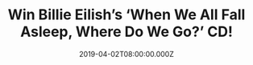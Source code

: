 ---
campaign-uuid: "c-64363ef7-0306-48cf-98ee-0a2a81943c60"
type: "Competition"
category: "Music"
date: "2019-04-02T08:00:00.000Z"
end-date: "2019-05-02T22:59:00.000Z"
disable-form: false
is_promoted: false
has_entry_page: true
title: "Win Billie Eilish’s ‘When We All Fall Asleep, Where Do We Go?’ CD!"
competition-description: "<p>Since her 'ocean eyes' debut, the talented American Singer,\
  \ Billie Eilish has quietly, yet unapologetically infiltrated the forefront of pop.\
  \ She’s here, to bring the world her debut album ‘When We All Fall Asleep, Where\
  \ Do We Go?’ and we have a copy for you to discover her brand new tunes!</p>\n<p>Thanks\
  \ to a growing legion of loyal followers across the globe, she has sat in the Billboard\
  \ Top 200 for more than 18 months, more than 5 billion combined streams globally,\
  \ and tours that have sold out consecutively around the world! Enter below for a\
  \ chance to win Billie Eilish brand new album now.</p>\n"
hero-header: "Win Billie Eilish’s ‘When We All Fall Asleep, Where Do We Go?’ CD!"
terms-confirmation: "N/A"
banner-img: "https://assets.expresslyapp.com/asset-d96f08e9-bc86-4c16-8727-338a591f00c0.jpg"
logo-left-href: "aaa.nme.com"
logo-left-image: "https://assets.expresslyapp.com/asset-a1feeaed-4d82-40ae-954d-c331c97dfc7a.jpg"
logo-left-title: "NME AAA"
bg-image-hero: "https://assets.expresslyapp.com/asset-a232f57c-87a4-42ec-b9ff-fb32f7be5cca.jpg"
bg-image-first: "https://assets.expresslyapp.com/asset-0a02a052-5ce3-47a1-829d-30cbd8b7ee8b.jpg"
section1-content: "<p>'When We All Fall Asleep, Where Do We Go?' the brand new album\
  \ of Billie Eilish, was written, produced and recorded entirely by 17-year-old Billie\
  \ Eilish and her brother Finneas in their childhood home of Highland Park, Los Angeles.</p>\n\
  <p>Billie Eilish's meteoric rise to global stardom has been nothing short of phenomenal\
  \ and arguably unparalleled to date. Since her 'ocean eyes' debut, Billie has quietly,\
  \ yet unapologetically infiltrated the forefront of pop. We are giving away a copy\
  \ of Billie’s brand new album for YOU to get stuck into. Enter the form below and\
  \ it could be yours!</p>\n"
entry-title: "Win Billie Eilish’s ‘When We All Fall Asleep, Where Do We Go?’ CD!"
entry-content: "<p>Enter the draw to win Billie Eilish’s ‘When We All Fall Asleep,\
  \ Where Do We Go?’ CD by entering below before 23:59 on 1st of May 2019.</p>\n"
has-winner: false
prize-description: "Billie Eilish’s ‘When We All Fall Asleep, Where Do We Go?’ CD."
special-conditions: "Multiple entries are allowed up to one every day\r\nThis competition\
  \ is also available on: http://club.expressly.io/competitons/billie-eilish-cd-giveaway"
country-restrictions:
- "GB"
---